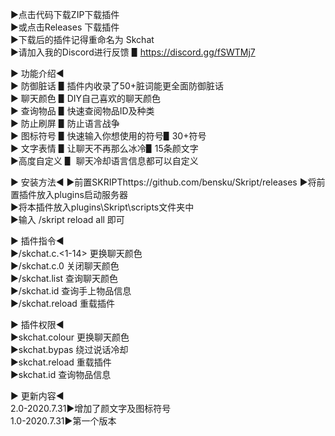 
▶点击代码下载ZIP下载插件  
▶或点击Releases 下载插件  
▶下载后的插件记得重命名为 Skchat  
▶请加入我的Discord进行反馈 ▋https://discord.gg/fSWTMj7  

▶ 功能介绍◀  
▶ 防御脏话 ▋插件内收录了50+脏词能更全面防御脏话  
▶ 聊天颜色 ▋DIY自己喜欢的聊天颜色                          
▶ 查询物品 ▋快速查阅物品ID及种类                          
▶ 防止刷屏 ▋防止语言战争     
▶ 图标符号 ▋快速输入你想使用的符号▋30+符号  
▶ 文字表情 ▋让聊天不再那么冰冷▋15条颜文字                           
▶高度自定义 ▋ 聊天冷却语言信息都可以自定义  

▶ 安装方法◀
▶前置SKRIPThttps://github.com/bensku/Skript/releases
▶将前置插件放入plugins启动服务器               
▶将本插件放入plugins\Skript\scripts文件夹中     
▶输入 /skript reload all 即可       

▶ 插件指令◀  
▶/skchat.c.<1-14> 更换聊天颜色    
▶/skchat.c.0 关闭聊天颜色   
▶/skchat.list 查询聊天颜色    
▶/skchat.id 查询手上物品信息    
▶/skchat.reload 重载插件    

▶ 插件权限◀  
▶skchat.colour 更换聊天颜色  
▶skchat.bypas 绕过说话冷却  
▶skchat.reload 重载插件  
▶skchat.id 查询物品信息  

▶ 更新内容◀  
2.0-2020.7.31▶增加了颜文字及图标符号  
1.0-2020.7.31▶第一个版本  
